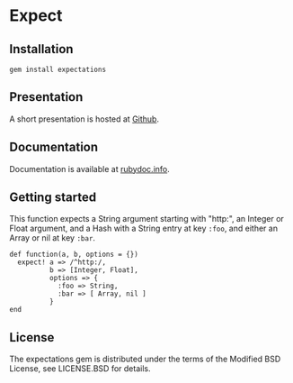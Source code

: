 # Expect

## Installation

    gem install expectations

## Presentation

A short presentation is hosted at [Github](http://radiospiel.github.com/expectation).

## Documentation

Documentation is available at [rubydoc.info](http://rubydoc.info/gems/expectation).

## Getting started

This function expects a String argument starting with "http:", an Integer or Float argument, and a Hash
with a String entry at key `:foo`, and either an Array or nil at key `:bar`.

    def function(a, b, options = {})
      expect! a => /^http:/, 
              b => [Integer, Float], 
              options => {
                :foo => String,
                :bar => [ Array, nil ]
              }
    end
    
## License

The expectations gem is distributed under the terms of the Modified BSD License, see LICENSE.BSD for details.
